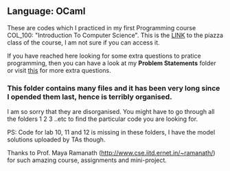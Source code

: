 ## Language: OCaml
These are codes which I practiced in my first Programming course COL_100: "Introduction To Computer Science". This is the [LINK](https://piazza.com/class/jbq9e6d3x4x7nv) to the piazza class of the course, I am not sure if you can access it. 

If you have reached here looking for some extra questions to pratice programming, then you can have a look at my **Problem Statements** folder or visit [this](https://iitd-plos.github.io/col100/) for more extra questions.

### This folder contains many files and it has been very long since I opended them last, hence is terribly organised.
I am so sorry that they are disorganised. You might have to go through all the folders 1 2 3 ..etc to find the particular code you are looking for.

PS: Code for lab 10, 11 and 12 is missing in these folders, I have the model solutions uploaded by TAs though.

Thanks to Prof. Maya Ramanath (http://www.cse.iitd.ernet.in/~ramanath/) for such amazing course, assignments and mini-project.

